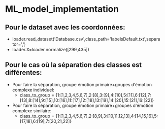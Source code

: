 # ML_model_implementation

## Pour le dataset avec les coordonnées:
 - loader.read_dataset('Database.csv',class_path='labelsDefault.txt',separator=',')
 - loader.X=loader.normalize([299,435])

## Pour le cas où la séparation des classes est différentes:
* Pour faire la séparation, groupe émotion primaire+goupes d'émotion complexe individuel:
  *   class_to_group = {1:[1,2,3,4,5,6,7],2:[8],3:[9],4:[10],5:[11],6:[12],7:[13],8:[14],9:[15],10:[16],11:[17],12:[18],13:[19],14:[20],15:[21],16:[22]}
* Pour faire la séparation, groupe émotion primaire+groupes d'émotion complexe similaire:
  *   class_to_group = {1:[1,2,3,4,5,6,7],2:[8,9],3:[10,11,12,13],4:[14,15,16],5:[17,18],6:[19],7:[20,21,22]}
